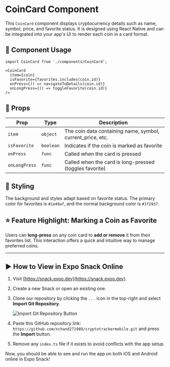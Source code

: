 
# CoinCard Component

This `CoinCard` component displays cryptocurrency details such as name, symbol, price, and favorite status. It is designed using React Native and can be integrated into your app's UI to render each coin in a card format.

## 📄 Component Usage

```tsx
import CoinCard from './components/CoinCard';

<CoinCard
  item={coin}
  isFavorite={favorites.includes(coin.id)}
  onPress={() => navigateToDetails(coin.id)}
  onLongPress={() => toggleFavorite(coin.id)}
/>
```

## 🔧 Props

| Prop         | Type     | Description                                              |
|--------------|----------|----------------------------------------------------------|
| `item`       | `object` | The coin data containing name, symbol, current_price, etc. |
| `isFavorite` | `boolean`| Indicates if the coin is marked as favorite             |
| `onPress`    | `func`   | Called when the card is pressed                         |
| `onLongPress`| `func`   | Called when the card is long-pressed (toggles favorite) |

## 💅 Styling

The background and styles adapt based on favorite status. The primary color for favorites is `#1e40af`, and the normal background color is `#1f2937`.

## ⭐ Feature Highlight: Marking a Coin as Favorite

Users can **long-press** on any coin card to **add or remove** it from their favorites list. This interaction offers a quick and intuitive way to manage preferred coins.

---

## ▶️ How to View in Expo Snack Online

1. Visit [https://snack.expo.dev](https://snack.expo.dev).
2. Create a new Snack or open an existing one.
3. Clone our repository by clicking the `...` icon in the top-right and select **Import Git Repository**.

   ![Import Git Repository Button](https://ik.imagekit.io/rggqxorgf/import-button.png?updatedAt=1744571431917)

4. Paste this GitHub repository link: `https://github.com/nchand271989/cryptotrackermobile.git` and press the **Import** button.
5. Remove any `index.ts` file if it exists to avoid conflicts with the app setup.

Now, you should be able to see and run the app on both iOS and Android online in Expo Snack!